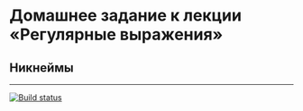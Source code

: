 # Домашнее задание к лекции «Регулярные выражения»

## Никнеймы

-----------
[![Build status](https://ci.appveyor.com/api/projects/status/h7md8df4a0abva06?svg=true)](https://ci.appveyor.com/project/ASosnin/regex)
